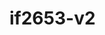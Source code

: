 # if2653-v2

<!---
board:
  vendor: noname
  model: if2653-v2
chip:
  vendor: Fullhan
  model: ???
--->


